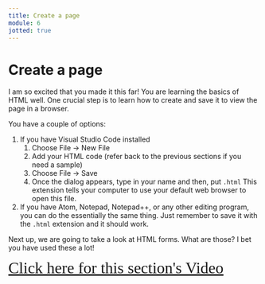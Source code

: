 ```yaml
---
title: Create a page
module: 6
jotted: true
---
```


# Create a page

I am so excited that you made it this far!  You are learning the basics of HTML well. One crucial step is to learn how to create and save it to view the page in a browser.

You have a couple of options:

1. If you have Visual Studio Code installed
   1. Choose File -> New File
   2. Add your HTML code (refer back to the previous sections if you need a sample)
   3. Choose File -> Save
   4. Once the dialog appears, type in your name and then, put `.html`  This extension tells your computer to use your default web browser to open this file. 
2. If you have Atom, Notepad, Notepad++, or any other editing program, you can do the essentially the same thing.  Just remember to save it with the `.html` extension and it should work.



Next up, we are going to take a look at HTML forms.  What are those?  I bet you have used these a lot!

<!-- video -->
<a href="https://umontana.zoom.us/recording/play/V-pYuGcb458imbF1fVAOoy6bhatQIPhrk8whAhPjWTIeTnPPIHfQf64FfTwA4yOe?continueMode=true" target="_new" style="font-family:Ariel; font-size:32px;">Click here for this section's Video</a>